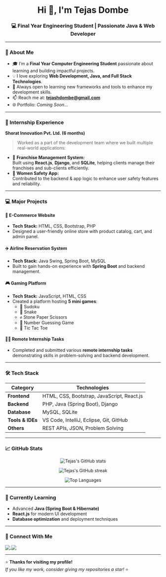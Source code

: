 <h1 align="center">Hi 👋, I'm Tejas Dombe</h1>
<h3 align="center">💻 Final Year Engineering Student | Passionate Java & Web Developer</h3>

---

### 🚀 About Me
- 🎓 I’m a **Final Year Computer Engineering Student** passionate about learning and building impactful projects.  
- 💡 I love exploring **Web Development, Java, and Full Stack Technologies**.  
- 🧠 Always open to learning new frameworks and tools to enhance my development skills.  
- 📫 Reach me at: **tejashdombe@gmail.com**  
- 🌐 Portfolio: *Coming Soon...*

---

### 🏢 Internship Experience
**Shorat Innovation Pvt. Ltd. (6 months)**  
> Worked as a part of the development team where we built multiple real-world applications:
- 🧩 **Franchise Management System:**  
  Built using **React.js**, **Django**, and **SQLite**, helping clients manage their franchises and sub-clients efficiently.  
- 🚨 **Women Safety App:**  
  Contributed to the backend & app logic to enhance user safety features and reliability.

---

### 💻 Major Projects

#### 🛒 E-Commerce Website
- **Tech Stack:** HTML, CSS, Bootstrap, PHP  
- Designed a user-friendly online store with product catalog, cart, and admin panel.  

#### ✈️ Airline Reservation System
- **Tech Stack:** Java Swing, Spring Boot, MySQL  
- Built to gain hands-on experience with **Spring Boot** and backend management.  

#### 🎮 Gaming Platform
- **Tech Stack:** JavaScript, HTML, CSS  
- Created a platform hosting **5 mini games**:
  - 🧩 Sudoku  
  - 🐍 Snake  
  - ✊ Stone Paper Scissors  
  - 🔢 Number Guessing Game  
  - 🎯 Tic Tac Toe  

#### 🧑‍💼 Remote Internship Tasks
- Completed and submitted various **remote internship tasks** demonstrating skills in problem-solving and backend development.

---

### 🛠️ Tech Stack

| Category | Technologies |
|-----------|---------------|
| **Frontend** | HTML, CSS, Bootstrap, JavaScript, React.js |
| **Backend** | PHP, Java (Spring Boot), Django |
| **Database** | MySQL, SQLite |
| **Tools & IDEs** | VS Code, IntelliJ, Eclipse, Git, GitHub |
| **Others** | REST APIs, JSON, Problem Solving |

---

### 📈 GitHub Stats
<p align="center">
  <img src="https://github-readme-stats.vercel.app/api?username=TejasDombe932&show_icons=true&theme=tokyonight" alt="Tejas's GitHub stats" />
</p>

<p align="center">
  <img src="https://github-readme-streak-stats.herokuapp.com/?user=TejasDombe932&theme=tokyonight" alt="Tejas's GitHub streak" />
</p>

<p align="center">
  <img src="https://github-readme-stats.vercel.app/api/top-langs/?username=TejasDombe932&layout=compact&theme=tokyonight" alt="Top Languages" />
</p>

---

### 🌱 Currently Learning
- Advanced **Java (Spring Boot & Hibernate)**
- **React.js** for modern UI development
- **Database optimization** and deployment techniques

---

### 🤝 Connect With Me
<p align="left">
<a href="https://www.linkedin.com/in/tejas-dombe" target="_blank">
  <img align="center" src="https://img.shields.io/badge/LinkedIn-0077B5?style=for-the-badge&logo=linkedin&logoColor=white" />
</a>
<a href="mailto:tejasdombe932@gmail.com">
  <img align="center" src="https://img.shields.io/badge/Gmail-D14836?style=for-the-badge&logo=gmail&logoColor=white" />
</a>
</p>

---

⭐ **Thanks for visiting my profile!**  
_If you like my work, consider giving my repositories a star!_ ⭐
